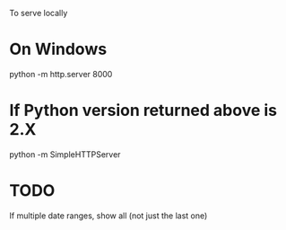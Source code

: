 To serve locally

# On Windows
python -m http.server 8000

# If Python version returned above is 2.X
python -m SimpleHTTPServer

# TODO
If multiple date ranges, show all (not just the last one)